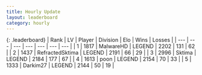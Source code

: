 ```yaml
---
title: Hourly Update
layout: leaderboard
category: hourly
---
```


{: .leaderboard}
| Rank | LV | Player | Division | Elo | Wins | Losses |
| --- | --- | --- | --- | --- | --- | --- |
| <span data-change="0">1</span> | 1817 | <span title="ID: 261794">MalwareHD</span> | LEGEND | <span data-change="0">2202</span> | <span data-change="0">131</span> | <span data-change="0">62</span> |
| <span data-change="0">2</span> | 1437 | <span title="ID: 402846">RefractedSktima</span> | LEGEND | <span data-change="0">2191</span> | <span data-change="0">66</span> | <span data-change="0">29</span> |
| <span data-change="0">3</span> | 2996 | <span title="ID: 353063">Sktima</span> | LEGEND | <span data-change="0">2184</span> | <span data-change="0">177</span> | <span data-change="0">67</span> |
| <span data-change="0">4</span> | 1613 | <span title="ID: 540690">poon</span> | LEGEND | <span data-change="0">2154</span> | <span data-change="0">70</span> | <span data-change="0">33</span> |
| <span data-change="0">5</span> | 1333 | <span title="ID: 694036">Darkim27</span> | LEGEND | <span data-change="-7">2144</span> | <span data-change="1">50</span> | <span data-change="1">19</span> |
